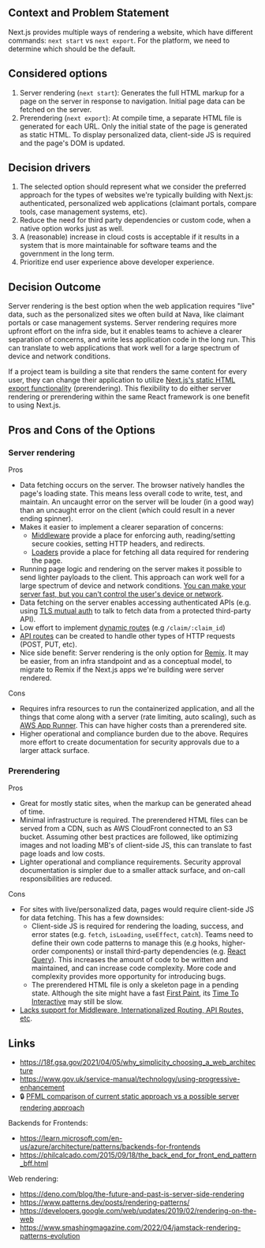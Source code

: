 ## Context and Problem Statement

Next.js provides multiple ways of rendering a website, which have different commands: `next start` vs `next export`. For the platform, we need to determine which should be the default.

## Considered options

1.  Server rendering (`next start`): Generates the full HTML markup for a page on the server in response to navigation. Initial page data can be fetched on the server.
2.  Prerendering (`next export`): At compile time, a separate HTML file is generated for each URL. Only the initial state of the page is generated as static HTML. To display personalized data, client-side JS is required and the page's DOM is updated.

## Decision drivers

1.  The selected option should represent what we consider the preferred approach for the types of websites we're typically building with Next.js: authenticated, personalized web applications (claimant portals, compare tools, case management systems, etc).
2.  Reduce the need for third party dependencies or custom code, when a native option works just as well.
3.  A (reasonable) increase in cloud costs is acceptable if it results in a system that is more maintainable for software teams and the government in the long term.
4.  Prioritize end user experience above developer experience.

## Decision Outcome

Server rendering is the best option when the web application requires "live" data, such as the personalized sites we often build at Nava, like claimant portals or case management systems. Server rendering requires more upfront effort on the infra side, but it enables teams to achieve a clearer separation of concerns, and write less application code in the long run. This can translate to web applications that work well for a large spectrum of device and network conditions.

If a project team is building a site that renders the same content for every user, they can change their application to utilize [Next.js's static HTML export functionality](https://nextjs.org/docs/advanced-features/static-html-export) (prerendering). This flexibility to do either server rendering or prerendering within the same React framework is one benefit to using Next.js.

## Pros and Cons of the Options

### Server rendering

Pros

- Data fetching occurs on the server. The browser natively handles the page's loading state. This means less overall code to write, test, and maintain. An uncaught error on the server will be louder (in a good way) than an uncaught error on the client (which could result in a never ending spinner).
- Makes it easier to implement a clearer separation of concerns:
  - [Middleware](https://nextjs.org/docs/advanced-features/middleware) provide a place for enforcing auth, reading/setting secure cookies, setting HTTP headers, and redirects.
  - [Loaders](https://nextjs.org/docs/basic-features/data-fetching/get-server-side-props) provide a place for fetching all data required for rendering the page.
- Running page logic and rendering on the server makes it possible to send lighter payloads to the client. This approach can work well for a large spectrum of device and network conditions. [You can make your server fast, but you can't control the user's device or network](https://remix.run/docs/en/v1/pages/philosophy%23serverclient-model).
- Data fetching on the server enables accessing authenticated APIs (e.g. using [TLS mutual auth](https://www.cloudflare.com/learning/access-management/what-is-mutual-tls/) to talk to fetch data from a protected third-party API).
- Low effort to implement [dynamic routes](https://nextjs.org/docs/routing/dynamic-routes) (e.g `/claim/:claim_id`)
- [API routes](https://nextjs.org/docs/api-routes/introduction) can be created to handle other types of HTTP requests (POST, PUT, etc).
- Nice side benefit: Server rendering is the only option for [Remix](https://remix.run/). It may be easier, from an infra standpoint and as a conceptual model, to migrate to Remix if the Next.js apps we're building were server rendered.

Cons

- Requires infra resources to run the containerized application, and all the things that come along with a server (rate limiting, auto scaling), such as [AWS App Runner](https://aws.amazon.com/apprunner/). This can have higher costs than a prerendered site.
- Higher operational and compliance burden due to the above. Requires more effort to create documentation for security approvals due to a larger attack surface.

### Prerendering

Pros

- Great for mostly static sites, when the markup can be generated ahead of time.
- Minimal infrastructure is required. The prerendered HTML files can be served from a CDN, such as AWS CloudFront connected to an S3 bucket. Assuming other best practices are followed, like optimizing images and not loading MB's of client-side JS, this can translate to fast page loads and low costs.
- Lighter operational and compliance requirements. Security approval documentation is simpler due to a smaller attack surface, and on-call responsibilities are reduced.

Cons

- For sites with live/personalized data, pages would require client-side JS for data fetching. This has a few downsides:
  - Client-side JS is required for rendering the loading, success, and error states (e.g. `fetch`, `isLoading`, `useEffect`, `catch`). Teams need to define their own code patterns to manage this (e.g hooks, higher-order components) or install third-party dependencies (e.g. [React Query](https://react-query-v3.tanstack.com/)). This increases the amount of code to be written and maintained, and can increase code complexity. More code and complexity provides more opportunity for introducing bugs.
  - The prerendered HTML file is only a skeleton page in a pending state. Although the site might have a fast [First Paint](https://developer.chrome.com/docs/lighthouse/performance/first-contentful-paint), its [Time To Interactive](https://developer.chrome.com/en/docs/lighthouse/performance/interactive/) may still be slow.
- [Lacks support for Middleware, Internationalized Routing, API Routes, etc](https://nextjs.org/docs/advanced-features/static-html-export%23unsupported-features).

## Links

- https://18f.gsa.gov/2021/04/05/why_simplicity_choosing_a_web_architecture
- https://www.gov.uk/service-manual/technology/using-progressive-enhancement
- 🔒 [PFML comparison of current static approach vs a possible server rendering approach](https://drive.google.com/file/d/1Wgpl4q3ceJGKE5uLFH3iXUhefPxJdHcw/view)

Backends for Frontends:

- https://learn.microsoft.com/en-us/azure/architecture/patterns/backends-for-frontends
- https://philcalcado.com/2015/09/18/the_back_end_for_front_end_pattern_bff.html

Web rendering:

- https://deno.com/blog/the-future-and-past-is-server-side-rendering
- https://www.patterns.dev/posts/rendering-patterns/
- https://developers.google.com/web/updates/2019/02/rendering-on-the-web
- https://www.smashingmagazine.com/2022/04/jamstack-rendering-patterns-evolution
